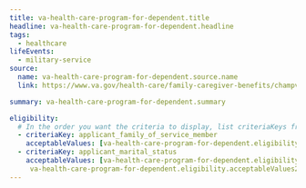 ```yaml
---
title: va-health-care-program-for-dependent.title
headline: va-health-care-program-for-dependent.headline
tags:
  - healthcare
lifeEvents:
  - military-service
source:
  name: va-health-care-program-for-dependent.source.name
  link: https://www.va.gov/health-care/family-caregiver-benefits/champva/

summary: va-health-care-program-for-dependent.summary

eligibility:
  # In the order you want the criteria to display, list criteriaKeys from the csv here, each followed by a comma-separated list of which values indicate eligibility for that criteria. Wrap individual values in quotes if they have inner commas.
  - criteriaKey: applicant_family_of_service_member
    acceptableValues: [va-health-care-program-for-dependent.eligibility.acceptableValues]
  - criteriaKey: applicant_marital_status
    acceptableValues: [va-health-care-program-for-dependent.eligibility.acceptableValues1,
     va-health-care-program-for-dependent.eligibility.acceptableValues2]
---
```

